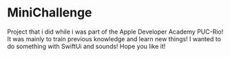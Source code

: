 # MiniChallenge
Project that i did while i was part of the Apple Developer Academy PUC-Rio! It was mainly to train previous knowledge and learn new things! I wanted to do something with SwiftUi and sounds! Hope you like it! 
